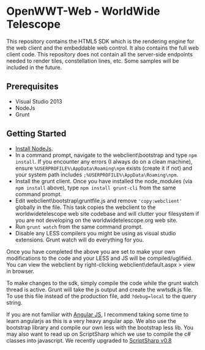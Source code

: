 # OpenWWT-Web - WorldWide Telescope
This repository contains the HTML5 SDK which is the rendering engine for the web client and the embeddable web control. It also contains the full web client code. This repository does not contain all the server-side endpoints needed to render tiles, constellation lines, etc. Some samples will be included in the future.

## Prerequisites
* Visual Studio 2013
* NodeJs
* Grunt

## Getting Started
* [Install NodeJs](http://nodejs.org/download/). 
* In a command prompt, navigate to the webclient\bootstrap and type `npm install`. If you encounter any errors (I always do on a clean machine), ensure `%USERPROFILE%\AppData\Roaming\npm` exists (create it if not) and your system path includes `;%USERPROFILE%\AppData\Roaming\npm`. 
* Install the grunt client. Once you have installed the node_modules (via `npm install` above), type `npm install grunt-cli` from the same command prompt.
* Edit webclient\bootstrap\gruntfile.js and remove `'copy:webclient'` globally in the file. This task copies the webclient to the worldwidetelescope web site codebase and will clutter your filesystem if you are not developing on the worldwidetelescope.org web site.
* Run `grunt watch` from the same command prompt. 
* Disable any LESS compilers you might be using as visual studio extensions. Grunt watch will do everything for you.

Once you have completed the above you are set to make your own modifications to the code and your LESS and JS will be compiled/uglified. You can view the webclient by right-clicking webclient\default.aspx > view in browser.

To make changes to the sdk, simply compile the code while the grunt watch thread is active. Grunt will take the js output and create the wwtsdk.js file. To use this file instead of the production file, add `?debug=local` to the query string.

If you are not familiar with [Angular JS](https://angularjs.org/), I recommend taking some time to learn angularjs as this is a very heavy angular app. We also use the bootstrap library and compile our own less with the bootstrap less lib. You may also want to read up on ScriptSharp which we use to compile the c# classes into javascript. We recently upgraded to [ScriptSharp v0.8](https://github.com/nikhilk/scriptsharp/wiki/Release-Notes)
